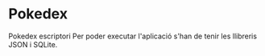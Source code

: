 # Pokedex
Pokedex escriptori
Per poder executar l'aplicació s'han de tenir les llibreris JSON i SQLite.

